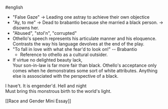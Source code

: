 #english 
- "False Gaze"  -> Leading one astray to achieve their own objectice
- "Ay, to me" -> Dead to brabantio because she married a black person. -> disowns her. 
- "Abused", "stol'n", "corrupted"
- Othello's speech represents his articulate manner and his eloquence. Contrasts the way his language devolves at the end of the play. 
- "To fall in love with what she fear'd to look on!" -- Brabantio
	- Reference to othello as a cultural outsider. 
- If virtue no delighted beauty lack,  
Your son-in-law is far more fair than black. 
Othello's acceptance only comes when he demonstrates some sort of white attributes. Anything else is assosciated with the perspective of a black. 

I have't. It is engender'd. Hell and night  
Must bring this monstrous birth to the world's light.

[[Race and Gender Mini Essay]]
